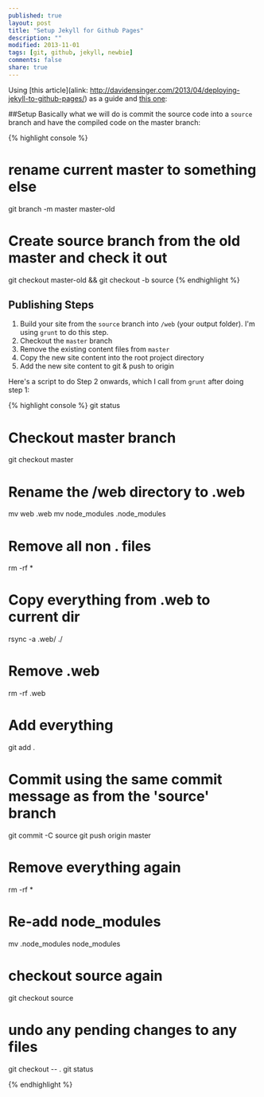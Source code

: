 ```yaml
---
published: true
layout: post
title: "Setup Jekyll for Github Pages"
description: ""
modified: 2013-11-01
tags: [git, github, jekyll, newbie]
comments: false
share: true 
---
```


Using [this article](alink: http://davidensinger.com/2013/04/deploying-jekyll-to-github-pages/) as a guide and
[this one](http://blog.coolaj86.com/articles/hosting-your-blog-on-github-pages.html):

##Setup
Basically what we will do is commit the source code into a `source` branch and have the compiled code on the master branch:

{% highlight console  %}
# rename current master to something else
git branch -m master master-old
# Create source branch from the old master and check it out
git checkout master-old && git checkout -b source
{% endhighlight %}

## Publishing Steps

1. Build your site from the `source` branch into `/web` (your output folder). I'm using `grunt` to do this step.
1. Checkout the `master` branch
1. Remove the existing content files from `master`
1. Copy the new site content into the root project directory
1. Add the new site content to git & push to origin

Here's a script to do Step 2 onwards, which I call from `grunt` after doing step 1:

{% highlight console  %}
git status

# Checkout master branch
git checkout master

# Rename the /web directory to .web
mv web .web
mv node_modules .node_modules
 
# Remove all non . files
rm -rf *

# Copy everything from .web to current dir
rsync -a .web/ ./
 
# Remove .web 
rm -rf .web

# Add everything
git add .

# Commit using the same commit message as from the 'source' branch
git commit -C source
git push origin master

# Remove everything again
rm -rf *

# Re-add node_modules
mv .node_modules node_modules

# checkout source again
git checkout source

# undo any pending changes to any files
git checkout -- .
git status

{% endhighlight %}